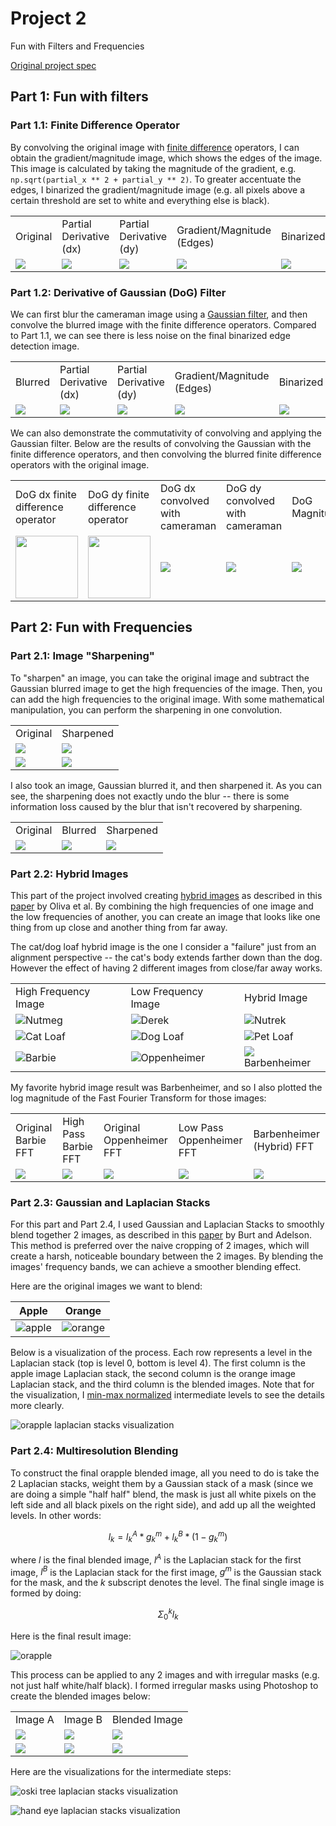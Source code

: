 <!-- Mathjax Support -->
<script type="text/javascript" async
  src="https://cdn.mathjax.org/mathjax/latest/MathJax.js?config=TeX-MML-AM_CHTML">
</script>

# Project 2

Fun with Filters and Frequencies

[Original project spec](https://inst.eecs.berkeley.edu/~cs180/fa24/hw/proj2/index.html)

## Part 1: Fun with filters

### Part 1.1: Finite Difference Operator

By convolving the original image with [finite difference](https://en.wikipedia.org/wiki/Finite_difference) operators,
I can obtain the gradient/magnitude image, which shows the edges of the image. This image is calculated by taking the magnitude of the gradient, e.g. `np.sqrt(partial_x ** 2 + partial_y ** 2)`. To greater accentuate the edges,
I binarized the gradient/magnitude image (e.g. all pixels above a certain threshold are set to white and everything
else is black).

<table>
    <tr>
        <td>Original</td>
        <td>Partial Derivative (dx)</td>
        <td>Partial Derivative (dy)</td>
        <td>Gradient/Magnitude (Edges)</td>
        <td>Binarized</td>
    </tr>
    <tr>
        <td><img src="assets/part1/1/cameraman.jpg"></td>
        <td><img src="assets/part1/1/cameraman_dx.jpg"></td>
        <td><img src="assets/part1/1/cameraman_dy.jpg"></td>
        <td><img src="assets/part1/1/cameraman_magnitude.jpg"></td>
        <td><img src="assets/part1/1/cameraman_binarized.jpg"></td>
    </tr>
</table>

### Part 1.2: Derivative of Gaussian (DoG) Filter

We can first blur the cameraman image using a [Gaussian filter](https://en.wikipedia.org/wiki/Gaussian_blur), and then convolve the blurred image with the finite difference operators. Compared to Part 1.1, we can see there is less noise on the final binarized edge detection image.

<table>
    <tr>
        <td>Blurred</td>
        <td>Partial Derivative (dx)</td>
        <td>Partial Derivative (dy)</td>
        <td>Gradient/Magnitude (Edges)</td>
        <td>Binarized</td>
    </tr>
    <tr>
        <td><img src="assets/part1/2/blurred_cameraman.jpg"></td>
        <td><img src="assets/part1/2/blurred_dx.jpg"></td>
        <td><img src="assets/part1/2/blurred_dy.jpg"></td>
        <td><img src="assets/part1/2/blurred_magnitude.jpg"></td>
        <td><img src="assets/part1/2/blurred_binarized.jpg"></td>
    </tr>
</table>

We can also demonstrate the commutativity of convolving and applying the Gaussian filter. Below are the results of convolving the Gaussian with the finite difference operators, and then convolving the blurred finite difference operators with the original image.

<table>
    <tr>
        <td>DoG dx finite difference operator</td>
        <td>DoG dy finite difference operator</td>
        <td>DoG dx convolved with cameraman</td>
        <td>DoG dy convolved with cameraman</td>
        <td>DoG Magnitude</td>
        <td>DoG Binarized</td>
    </tr>
    <tr>
        <td><img src="assets/part1/2/dog_dx.jpg" height="100" width="auto"></td>
        <td><img src="assets/part1/2/dog_dy.jpg" height="100" width="auto"></td>
        <td><img src="assets/part1/2/dog_dx_cameraman.jpg"></td>
        <td><img src="assets/part1/2/dog_dy_cameraman.jpg"></td>
        <td><img src="assets/part1/2/dog_magnitude.jpg"></td>
        <td><img src="assets/part1/2/dog_binarized.jpg"></td>
    </tr>
</table>

## Part 2: Fun with Frequencies

### Part 2.1: Image "Sharpening"

To "sharpen" an image, you can take the original image and subtract the Gaussian blurred image to get the high frequencies of the image. Then, you can add the high frequencies to the original image. With some mathematical manipulation, you can perform the sharpening in one convolution.

<table>
    <tr>
        <td>Original</td>
        <td>Sharpened</td>
    </tr>
    <tr>
        <td><img src="assets/part2/1/taj.jpg"></td>
        <td><img src="assets/part2/1/taj_sharpened.jpg"></td>
    </tr>
    <tr>
        <td><img src="assets/part2/1/landscape.jpg"></td>
        <td><img src="assets/part2/1/landscape_sharpened.jpg"></td>
    </tr>
</table>

I also took an image, Gaussian blurred it, and then sharpened it. As you can see, the sharpening does not exactly undo the blur -- there is some information loss caused by the blur that isn't recovered by sharpening.

<table>
    <tr>
        <td>Original</td>
        <td>Blurred</td>
        <td>Sharpened</td>
    </tr>
    <tr>
        <td><img src="assets/part2/1/canoe.jpg"></td>
        <td><img src="assets/part2/1/canoe_blurred.jpg"></td>
        <td><img src="assets/part2/1/canoe_sharpened.jpg"></td>
    </tr>
</table>

### Part 2.2: Hybrid Images

This part of the project involved creating [hybrid images](https://en.wikipedia.org/wiki/Hybrid_image) as described in this [paper](http://olivalab.mit.edu/publications/OlivaTorralb_Hybrid_Siggraph06.pdf) by Oliva et al. By combining the high frequencies of one image and the low frequencies of another, you can create an image that looks like one thing from up close and another thing from far away.

The cat/dog loaf hybrid image is the one I consider a "failure" just from an alignment perspective -- the cat's body extends farther down than the dog. However the effect of having 2 different images from close/far away works.

<table>
    <tr>
        <td>High Frequency Image</td>
        <td>Low Frequency Image</td>
        <td>Hybrid Image</td>
    </tr>
    <tr>
        <td><img src="assets/part2/2/nutmeg.jpg">Nutmeg</td>
        <td><img src="assets/part2/2/derek.jpg">Derek</td>
        <td><img src="assets/part2/2/derek_nutmeg.jpg">Nutrek</td>
    </tr>
    <tr>
        <td><img src="assets/part2/2/cat_loaf.jpg">Cat Loaf</td>
        <td><img src="assets/part2/2/dog_loaf.jpg">Dog Loaf</td>
        <td><img src="assets/part2/2/cat_dog_loaf.jpg">Pet Loaf</td>
    </tr>
    <tr>
        <td><img src="assets/part2/2/barbie.jpg">Barbie</td>
        <td><img src="assets/part2/2/oppenheimer.jpg">Oppenheimer</td>
        <td><img src="assets/part2/2/barbenheimer.jpg">Barbenheimer</td>
    </tr>
</table>

My favorite hybrid image result was Barbenheimer, and so I also plotted the log magnitude of the Fast Fourier Transform for those images:

<table>
    <tr>
        <td>Original Barbie FFT</td>
        <td>High Pass Barbie FFT</td>
        <td>Original Oppenheimer FFT</td>
        <td>Low Pass Oppenheimer FFT</td>
        <td>Barbenheimer (Hybrid) FFT</td>
    </tr>
    <tr>
        <td><img src="assets/part2/2/barbie_fft.png"></td>
        <td><img src="assets/part2/2/hi_pass_fft.png"></td>
        <td><img src="assets/part2/2/oppenheimer_fft.png"></td>
        <td><img src="assets/part2/2/hi_pass_fft.png"></td>
        <td><img src="assets/part2/2/hybrid_fft.png"></td>
    </tr>
</table>

### Part 2.3: Gaussian and Laplacian Stacks

For this part and Part 2.4, I used Gaussian and Laplacian Stacks to smoothly blend together 2 images, as described in this [paper](https://persci.mit.edu/pub_pdfs/spline83.pdf) by Burt and Adelson. This method is preferred over the naive cropping of 2 images, which will create a harsh, noticeable boundary between the 2 images. By blending the images' frequency bands, we can achieve a smoother blending effect.

Here are the original images we want to blend:

| Apple | Orange |
| --- | --- |
| ![apple](assets/part2/3/apple.jpg) | ![orange](assets/part2/3/orange.jpg) |

Below is a visualization of the process. Each row represents a level in the Laplacian stack (top is level 0, bottom is level 4). The first column is the apple image Laplacian stack, the second column is the orange image Laplacian stack, and the third column is the blended images. Note that for the visualization, I [min-max normalized](https://en.wikipedia.org/wiki/Feature_scaling#Rescaling_(min-max_normalization)) intermediate levels to see the details more clearly.

![orapple laplacian stacks visualization](assets/part2/3/orapple_visualization.png)

### Part 2.4: Multiresolution Blending

To construct the final orapple blended image, all you need to do is take the 2 Laplacian stacks, weight them by a Gaussian stack of a mask (since we are doing a simple "half half" blend, the mask is just all white pixels on the left side and all black pixels on the right side), and add up all the weighted levels. In other words:

$$l_k = l_k^A * g_k^m + l_k^B * (1 - g_k^m)$$

where $l$ is the final blended image, $l^A$ is the Laplacian stack for the first image, $l^B$ is the Laplacian stack for the first image, $g^m$ is the Gaussian stack for the mask, and the $k$ subscript denotes the level. The final single image is formed by doing:

$$\Sigma_{0}^k{l_k}$$

Here is the final result image:

![orapple](assets/part2/4/orapple.jpg)

This process can be applied to any 2 images and with irregular masks (e.g. not just half white/half black). I formed irregular masks using Photoshop to create the blended images below:

<table>
    <tr>
        <td>Image A</td>
        <td>Image B</td>
        <td>Blended Image</td>
    </tr>
    <tr>
        <td><img src="assets/part2/4/oski.jpg"></td>
        <td><img src="assets/part2/4/tree.jpg"></td>
        <td><img src="assets/part2/4/oski_tree.jpg"></td>
    </tr>
    <tr>
        <td><img src="assets/part2/4/hand.jpg"></td>
        <td><img src="assets/part2/4/eye.jpg"></td>
        <td><img src="assets/part2/4/hand_eye.jpg"></td>
    </tr>
</table>

Here are the visualizations for the intermediate steps:

![oski tree laplacian stacks visualization](assets/part2/4/oski_tree_visualization.png)

![hand eye laplacian stacks visualization](assets/part2/4/hand_eye_visualization.png)

